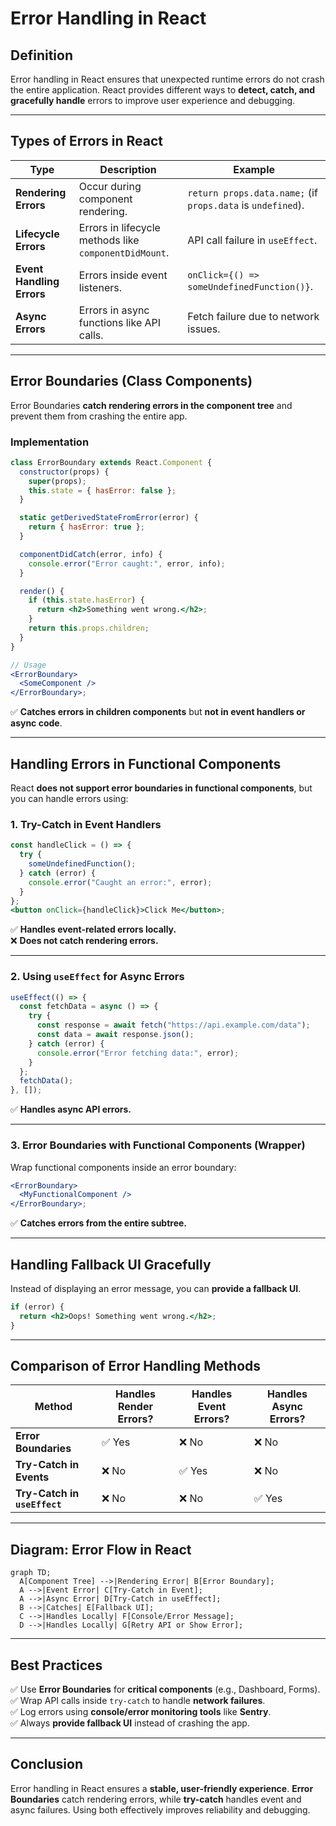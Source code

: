 # **Error Handling in React**

## **Definition**
Error handling in React ensures that unexpected runtime errors do not crash the entire application. React provides different ways to **detect, catch, and gracefully handle** errors to improve user experience and debugging.

---

## **Types of Errors in React**
| **Type**             | **Description**                                  | **Example** |
|----------------------|------------------------------------------------|------------|
| **Rendering Errors** | Occur during component rendering.              | `return props.data.name;` (if `props.data` is `undefined`). |
| **Lifecycle Errors** | Errors in lifecycle methods like `componentDidMount`. | API call failure in `useEffect`. |
| **Event Handling Errors** | Errors inside event listeners. | `onClick={() => someUndefinedFunction()}`. |
| **Async Errors**     | Errors in async functions like API calls.       | Fetch failure due to network issues. |

---

## **Error Boundaries (Class Components)**
Error Boundaries **catch rendering errors in the component tree** and prevent them from crashing the entire app.

### **Implementation**
```jsx
class ErrorBoundary extends React.Component {
  constructor(props) {
    super(props);
    this.state = { hasError: false };
  }

  static getDerivedStateFromError(error) {
    return { hasError: true };
  }

  componentDidCatch(error, info) {
    console.error("Error caught:", error, info);
  }

  render() {
    if (this.state.hasError) {
      return <h2>Something went wrong.</h2>;
    }
    return this.props.children;
  }
}

// Usage
<ErrorBoundary>
  <SomeComponent />
</ErrorBoundary>;
```

✅ **Catches errors in children components** but **not in event handlers or async code**.  

---

## **Handling Errors in Functional Components**
React **does not support error boundaries in functional components**, but you can handle errors using:

### **1. Try-Catch in Event Handlers**
```jsx
const handleClick = () => {
  try {
    someUndefinedFunction();
  } catch (error) {
    console.error("Caught an error:", error);
  }
};
<button onClick={handleClick}>Click Me</button>;
```

✅ **Handles event-related errors locally.**  
❌ **Does not catch rendering errors.**  

---

### **2. Using `useEffect` for Async Errors**
```jsx
useEffect(() => {
  const fetchData = async () => {
    try {
      const response = await fetch("https://api.example.com/data");
      const data = await response.json();
    } catch (error) {
      console.error("Error fetching data:", error);
    }
  };
  fetchData();
}, []);
```
✅ **Handles async API errors.**  

---

### **3. Error Boundaries with Functional Components (Wrapper)**
Wrap functional components inside an error boundary:
```jsx
<ErrorBoundary>
  <MyFunctionalComponent />
</ErrorBoundary>;
```

✅ **Catches errors from the entire subtree.**  

---

## **Handling Fallback UI Gracefully**
Instead of displaying an error message, you can **provide a fallback UI**.
```jsx
if (error) {
  return <h2>Oops! Something went wrong.</h2>;
}
```

---

## **Comparison of Error Handling Methods**
| **Method**                | **Handles Render Errors?** | **Handles Event Errors?** | **Handles Async Errors?** |
|---------------------------|---------------------------|---------------------------|---------------------------|
| **Error Boundaries**      | ✅ Yes                     | ❌ No                      | ❌ No                      |
| **Try-Catch in Events**   | ❌ No                      | ✅ Yes                     | ❌ No                      |
| **Try-Catch in `useEffect`** | ❌ No                      | ❌ No                      | ✅ Yes                     |

---

## **Diagram: Error Flow in React**
```mermaid
graph TD;
  A[Component Tree] -->|Rendering Error| B[Error Boundary];
  A -->|Event Error| C[Try-Catch in Event];
  A -->|Async Error| D[Try-Catch in useEffect];
  B -->|Catches| E[Fallback UI];
  C -->|Handles Locally| F[Console/Error Message];
  D -->|Handles Locally| G[Retry API or Show Error];
```

---

## **Best Practices**
✅ Use **Error Boundaries** for **critical components** (e.g., Dashboard, Forms).  
✅ Wrap API calls inside `try-catch` to handle **network failures**.  
✅ Log errors using **console/error monitoring tools** like **Sentry**.  
✅ Always **provide fallback UI** instead of crashing the app.  

---

## **Conclusion**
Error handling in React ensures a **stable, user-friendly experience**. **Error Boundaries** catch rendering errors, while **try-catch** handles event and async failures. Using both effectively improves reliability and debugging. 
